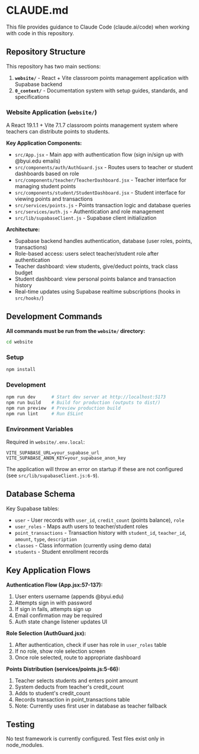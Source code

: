 # CLAUDE.md

This file provides guidance to Claude Code (claude.ai/code) when working with code in this repository.

## Repository Structure

This repository has two main sections:

1. **`website/`** - React + Vite classroom points management application with Supabase backend
2. **`0_context/`** - Documentation system with setup guides, standards, and specifications

### Website Application (`website/`)

A React 19.1.1 + Vite 7.1.7 classroom points management system where teachers can distribute points to students.

**Key Application Components:**
- `src/App.jsx` - Main app with authentication flow (sign in/sign up with @byui.edu emails)
- `src/components/auth/AuthGuard.jsx` - Routes users to teacher or student dashboards based on role
- `src/components/teacher/TeacherDashboard.jsx` - Teacher interface for managing student points
- `src/components/student/StudentDashboard.jsx` - Student interface for viewing points and transactions
- `src/services/points.js` - Points transaction logic and database queries
- `src/services/auth.js` - Authentication and role management
- `src/lib/supabaseClient.js` - Supabase client initialization

**Architecture:**
- Supabase backend handles authentication, database (user roles, points, transactions)
- Role-based access: users select teacher/student role after authentication
- Teacher dashboard: view students, give/deduct points, track class budget
- Student dashboard: view personal points balance and transaction history
- Real-time updates using Supabase realtime subscriptions (hooks in `src/hooks/`)

## Development Commands

**All commands must be run from the `website/` directory:**

```bash
cd website
```

### Setup
```bash
npm install
```

### Development
```bash
npm run dev      # Start dev server at http://localhost:5173
npm run build    # Build for production (outputs to dist/)
npm run preview  # Preview production build
npm run lint     # Run ESLint
```

### Environment Variables

Required in `website/.env.local`:
```
VITE_SUPABASE_URL=your_supabase_url
VITE_SUPABASE_ANON_KEY=your_supabase_anon_key
```

The application will throw an error on startup if these are not configured (see `src/lib/supabaseClient.js:6-9`).

## Database Schema

Key Supabase tables:
- `user` - User records with `user_id`, `credit_count` (points balance), `role`
- `user_roles` - Maps auth users to teacher/student roles
- `point_transactions` - Transaction history with `student_id`, `teacher_id`, `amount`, `type`, `description`
- `classes` - Class information (currently using demo data)
- `students` - Student enrollment records

## Key Application Flows

**Authentication Flow (App.jsx:57-137):**
1. User enters username (appends @byui.edu)
2. Attempts sign in with password
3. If sign in fails, attempts sign up
4. Email confirmation may be required
5. Auth state change listener updates UI

**Role Selection (AuthGuard.jsx):**
1. After authentication, check if user has role in `user_roles` table
2. If no role, show role selection screen
3. Once role selected, route to appropriate dashboard

**Points Distribution (services/points.js:5-66):**
1. Teacher selects students and enters point amount
2. System deducts from teacher's credit_count
3. Adds to student's credit_count
4. Records transaction in point_transactions table
5. Note: Currently uses first user in database as teacher fallback

## Testing

No test framework is currently configured. Test files exist only in node_modules.

